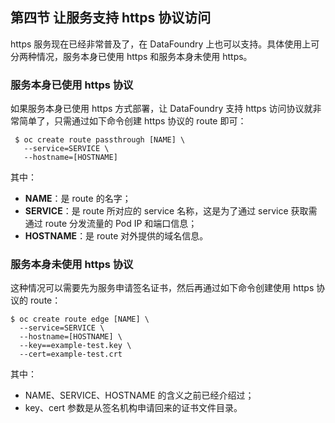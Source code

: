 ## 第四节 让服务支持 https 协议访问

https 服务现在已经非常普及了，在 DataFoundry 上也可以支持。具体使用上可分两种情况，服务本身已使用 https 和服务本身未使用 https。

### 服务本身已使用 https 协议

如果服务本身已使用 https 方式部署，让 DataFoundry 支持 https 访问协议就非常简单了，只需通过如下命令创建 https 协议的 route 即可：

```
 $ oc create route passthrough [NAME] \
   --service=SERVICE \
   --hostname=[HOSTNAME]
```

其中：

* **NAME**：是 route 的名字；
* **SERVICE**：是 route 所对应的 service 名称，这是为了通过 service 获取需通过 route 分发流量的 Pod IP 和端口信息；
* **HOSTNAME**：是 route 对外提供的域名信息。    

### 服务本身未使用 https 协议

这种情况可以需要先为服务申请签名证书，然后再通过如下命令创建使用 https 协议的 route：

```
$ oc create route edge [NAME] \
  --service=SERVICE \
  --hostname=[HOSTNAME] \
  --key==example-test.key \
  --cert=example-test.crt
```

其中：

* NAME、SERVICE、HOSTNAME 的含义之前已经介绍过；
* key、cert 参数是从签名机构申请回来的证书文件目录。

